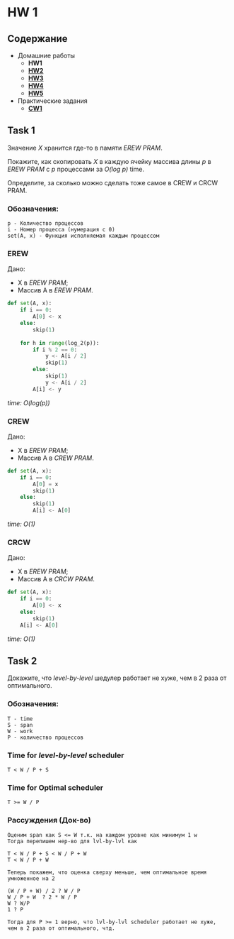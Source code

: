 # HW 1

## Содержание

* Домашние работы
    * **HW1**
    * [**HW2**](./../HW2/README.md)
    * [**HW3**](./../HW3/README.md)
    * [**HW4**](./../HW4/README.md)
    * [**HW5**](./../HW5/README.md)
* Практические задания
    * [**CW1**](./../CW1/README.md)

## Task 1

Значение *X* хранится где-то в памяти *EREW PRAM*.

Покажите, как скопировать *X* в каждую ячейку массива длины *p* в *EREW PRAM* с *p* процессами за *O(log p)* time.

Определите, за сколько можно сделать тоже самое в CREW и CRCW PRAM.

### Обозначения:

```
p - Количество процессов
i - Номер процесса (нумерация с 0)
set(A, x) - Функция исполняемая каждым процессом
```

### EREW

Дано:

* X в *EREW PRAM*;
* Массив A в *EREW PRAM*.

```python
def set(A, x):
    if i == 0:
        A[0] <- x
    else:
        skip(1)
        
    for h in range(log_2(p)):
        if i % 2 == 0:
            y <- A[i / 2]
            skip(1)
        else:
            skip(1)
            y <- A[i / 2]
        A[i] <- y
```

*time: O(log(p))*

### CREW

Дано:

* X в *EREW PRAM*;
* Массив A в *CREW PRAM*.

```python
def set(A, x):
    if i == 0:
        A[0] = x
        skip(1)
    else:
        skip(1)
        A[i] <- A[0]
```

*time: O(1)*

### CRCW

Дано:

* X в *EREW PRAM*;
* Массив A в *CRCW PRAM*.

```python
def set(A, x):
    if i == 0:
        A[0] <- x
    else:
        skip(1)
    A[i] <- A[0]
```

*time: O(1)*

## Task 2

Докажите, что *level-by-level* шедулер работает не хуже, чем в 2 раза от оптимального.

### Обозначения:

```
T - time
S - span
W - work
P - количество процессов
```

### Time for *level-by-level* scheduler

```T < W / P + S```

### Time for Optimal scheduler

```T >= W / P```

### Рассуждения (Док-во)

    Оценим span как S <= W т.к. на каждом уровне как минимум 1 w
    Тогда перепишем нер-во для lvl-by-lvl как 

    T < W / P + S < W / P + W
    T < W / P + W

    Теперь покажем, что оценка сверху меньше, чем оптимальное время умноженное на 2 

    (W / P + W) / 2 ? W / P
    W / P + W  ? 2 * W / P 
    W ? W/P
    1 ? P

    Тогда для P >= 1 верно, что lvl-by-lvl scheduler работает не хуже, 
    чем в 2 раза от оптимального, чтд.